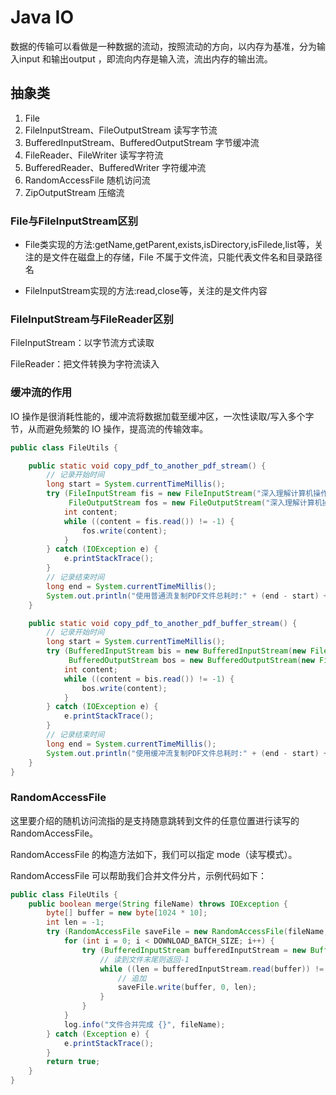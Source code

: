 # Java IO
数据的传输可以看做是一种数据的流动，按照流动的方向，以内存为基准，分为输入input 和输出output ，即流向内存是输入流，流出内存的输出流。

## 抽象类

1. File
2. FileInputStream、FileOutputStream 读写字节流
3. BufferedInputStream、BufferedOutputStream 字节缓冲流
4. FileReader、FileWriter 读写字符流
5. BufferedReader、BufferedWriter 字符缓冲流
6. RandomAccessFile 随机访问流
7. ZipOutputStream 压缩流

### File与FileInputStream区别

- File类实现的方法:getName,getParent,exists,isDirectory,isFilede,list等，关注的是文件在磁盘上的存储，File 不属于文件流，只能代表文件名和目录路径名

- FileInputStream实现的方法:read,close等，关注的是文件内容

### FileInputStream与FileReader区别

FileInputStream：以字节流方式读取

FileReader：把文件转换为字符流读入

### 缓冲流的作用

IO 操作是很消耗性能的，缓冲流将数据加载至缓冲区，一次性读取/写入多个字节，从而避免频繁的 IO 操作，提高流的传输效率。

```java
public class FileUtils {

    public static void copy_pdf_to_another_pdf_stream() {
        // 记录开始时间
        long start = System.currentTimeMillis();
        try (FileInputStream fis = new FileInputStream("深入理解计算机操作系统.pdf");
             FileOutputStream fos = new FileOutputStream("深入理解计算机操作系统-副本.pdf")) {
            int content;
            while ((content = fis.read()) != -1) {
                fos.write(content);
            }
        } catch (IOException e) {
            e.printStackTrace();
        }
        // 记录结束时间
        long end = System.currentTimeMillis();
        System.out.println("使用普通流复制PDF文件总耗时:" + (end - start) + " 毫秒");
    }

    public static void copy_pdf_to_another_pdf_buffer_stream() {
        // 记录开始时间
        long start = System.currentTimeMillis();
        try (BufferedInputStream bis = new BufferedInputStream(new FileInputStream("深入理解计算机操作系统.pdf"));
             BufferedOutputStream bos = new BufferedOutputStream(new FileOutputStream("深入理解计算机操作系统-副本.pdf"))) {
            int content;
            while ((content = bis.read()) != -1) {
                bos.write(content);
            }
        } catch (IOException e) {
            e.printStackTrace();
        }
        // 记录结束时间
        long end = System.currentTimeMillis();
        System.out.println("使用缓冲流复制PDF文件总耗时:" + (end - start) + " 毫秒");
    }
}
```

### RandomAccessFile

这里要介绍的随机访问流指的是支持随意跳转到文件的任意位置进行读写的 RandomAccessFile。

RandomAccessFile 的构造方法如下，我们可以指定 mode（读写模式）。


RandomAccessFile 可以帮助我们合并文件分片，示例代码如下：

```java
public class FileUtils {
    public boolean merge(String fileName) throws IOException {
        byte[] buffer = new byte[1024 * 10];
        int len = -1;
        try (RandomAccessFile saveFile = new RandomAccessFile(fileName, "rw")) {
            for (int i = 0; i < DOWNLOAD_BATCH_SIZE; i++) {
                try (BufferedInputStream bufferedInputStream = new BufferedInputStream(new FileInputStream(fileName + FILE_TEMP_SUFFIX + i))) {
                    // 读到文件末尾则返回-1
                    while ((len = bufferedInputStream.read(buffer)) != -1) {
                        // 追加
                        saveFile.write(buffer, 0, len);
                    }
                }
            }
            log.info("文件合并完成 {}", fileName);
        } catch (Exception e) {
            e.printStackTrace();
        }
        return true;
    }
}
```